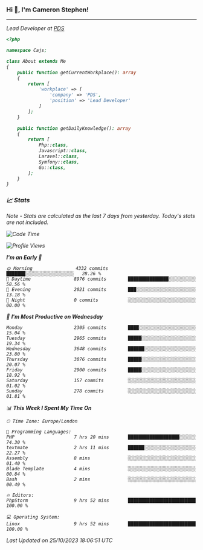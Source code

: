 ### Hi 👋, I'm Cameron Stephen!
<hr>
<p><em>Lead Developer at <a href="https://prindatasolutions.co.uk">PDS</a></p>


```php
<?php

namespace Cajs;

class About extends Me
{
    public function getCurrentWorkplace(): array
    {
        return [
            'workplace' => [
                'company' => 'PDS',
                'position' => 'Lead Developer'
            ]
        ];
    }

    public function getDailyKnowledge(): array
    {
        return [
            Php::class,
            Javascript::class,
            Laravel::class,
            Symfony::class,
            Go::class,
        ];
    }
}
```

### 📈 Stats
<p><em>Note - Stats are calculated as the last 7 days from yesterday. Today's stats are not included.</em></p>


<!--START_SECTION:waka-->
![Code Time](http://img.shields.io/badge/Code%20Time-3%2C603%20hrs%2056%20mins-blue)

![Profile Views](http://img.shields.io/badge/Profile%20Views-0-blue)

**I'm an Early 🐤** 

```text
🌞 Morning                4332 commits        ███████░░░░░░░░░░░░░░░░░░   28.26 % 
🌆 Daytime                8976 commits        ███████████████░░░░░░░░░░   58.56 % 
🌃 Evening                2021 commits        ███░░░░░░░░░░░░░░░░░░░░░░   13.18 % 
🌙 Night                  0 commits           ░░░░░░░░░░░░░░░░░░░░░░░░░   00.00 % 
```
📅 **I'm Most Productive on Wednesday** 

```text
Monday                   2305 commits        ████░░░░░░░░░░░░░░░░░░░░░   15.04 % 
Tuesday                  2965 commits        █████░░░░░░░░░░░░░░░░░░░░   19.34 % 
Wednesday                3648 commits        ██████░░░░░░░░░░░░░░░░░░░   23.80 % 
Thursday                 3076 commits        █████░░░░░░░░░░░░░░░░░░░░   20.07 % 
Friday                   2900 commits        █████░░░░░░░░░░░░░░░░░░░░   18.92 % 
Saturday                 157 commits         ░░░░░░░░░░░░░░░░░░░░░░░░░   01.02 % 
Sunday                   278 commits         ░░░░░░░░░░░░░░░░░░░░░░░░░   01.81 % 
```


📊 **This Week I Spent My Time On** 

```text
🕑︎ Time Zone: Europe/London

💬 Programming Languages: 
PHP                      7 hrs 20 mins       ███████████████████░░░░░░   74.30 % 
textmate                 2 hrs 11 mins       ██████░░░░░░░░░░░░░░░░░░░   22.27 % 
Assembly                 8 mins              ░░░░░░░░░░░░░░░░░░░░░░░░░   01.40 % 
Blade Template           4 mins              ░░░░░░░░░░░░░░░░░░░░░░░░░   00.84 % 
Bash                     2 mins              ░░░░░░░░░░░░░░░░░░░░░░░░░   00.49 % 

🔥 Editors: 
PhpStorm                 9 hrs 52 mins       █████████████████████████   100.00 % 

💻 Operating System: 
Linux                    9 hrs 52 mins       █████████████████████████   100.00 % 
```


 Last Updated on 25/10/2023 18:06:51 UTC
<!--END_SECTION:waka-->
